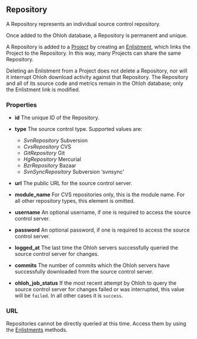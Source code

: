 ## Repository
A Repository represents an individual source control repository.

Once added to the Ohloh database, a Repository is permanent and unique.

A Repository is added to a [Project](project.md) by creating an [Enlistment](enlistment.md), which links the Project to the Repository. In this way, many Projects can share the same Repository.

Deleting an Enlistment from a Project does not delete a Repository, nor will it interrupt Ohloh download activity against that Repository. The Repository and all of its source code and metrics remain in the Ohloh database; only the Enlistment link is modified.

### Properties

+ __id__
    The unique ID of the Repository.
+ __type__
    The source control type. Supported values are:
    - _SvnRepository_
        Subversion
    - _CvsRepository_
        CVS
    - _GitRepository_
        Git
    - _HgRepository_
        Mercurial
    - _BzrRepository_
        Bazaar
    - _SvnSyncRepository_
        Subversion ‘svnsync’

+ __url__
    The public URL for the source control server.
+ __module_name__
    For CVS repositories only, this is the module name. For all other repository types, this element is omitted.
+ __username__
    An optional username, if one is required to access the source control server.
+ __password__
    An optional password, if one is required to access the source control server.
+ __logged_at__
    The last time the Ohloh servers successfully queried the source control server for changes.
+ __commits__
    The number of commits which the Ohloh servers have successfully downloaded from the source control server.
+ __ohloh_job_status__
    If the most recent attempt by Ohloh to query the source control server for changes failed or was interrupted, this value will be `failed`. In all other cases it is `success`. 

### URL
Repositories cannot be directly queried at this time. Access them by using the [Enlistments](enlistment.md) methods.
